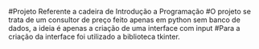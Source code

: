 #Projeto Referente a cadeira de Introdução a Programação
#O projeto se trata de um consultor de preço feito apenas em python sem banco de dados, a ideia é apenas a criação de uma interface com input
#Para a criação da interface foi utilizado a biblioteca tkinter.
